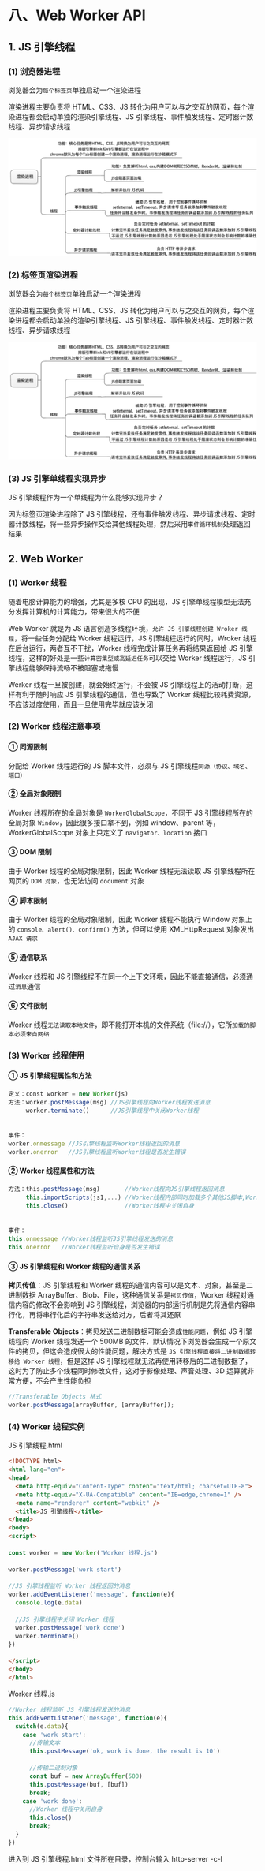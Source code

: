 # 八、Web Worker API

## 1. JS 引擎线程

### (1) 浏览器进程

浏览器会为`每个标签页`单独启动一个渲染进程

渲染进程主要负责将 HTML、CSS、JS 转化为用户可以与之交互的网页，每个渲染进程都会启动单独的渲染引擎线程、JS 引擎线程、事件触发线程、定时器计数线程、异步请求线程

![渲染进程](https://github.com/yuyuyuzhang/Blog/blob/master/images/%E6%B5%8F%E8%A7%88%E5%99%A8/%E6%B5%8F%E8%A7%88%E5%99%A8%E6%A8%A1%E5%9E%8B/%E6%B8%B2%E6%9F%93%E8%BF%9B%E7%A8%8B.png)

### (2) 标签页渲染进程

浏览器会为`每个标签页`单独启动一个渲染进程

渲染进程主要负责将 HTML、CSS、JS 转化为用户可以与之交互的网页，每个渲染进程都会启动单独的渲染引擎线程、JS 引擎线程、事件触发线程、定时器计数线程、异步请求线程

![渲染进程](https://github.com/yuyuyuzhang/Blog/blob/master/images/%E6%B5%8F%E8%A7%88%E5%99%A8/%E6%B5%8F%E8%A7%88%E5%99%A8%E6%A8%A1%E5%9E%8B/%E6%B8%B2%E6%9F%93%E8%BF%9B%E7%A8%8B.png)

### (3) JS 引擎单线程实现异步

JS 引擎线程作为一个单线程为什么能够实现异步？

因为标签页渲染进程除了 JS 引擎线程，还有事件触发线程、异步请求线程、定时器计数线程，将一些异步操作交给其他线程处理，然后采用`事件循环机制`处理返回结果

## 2. Web Worker

### (1) Worker 线程

随着电脑计算能力的增强，尤其是多核 CPU 的出现，JS 引擎单线程模型无法充分发挥计算机的计算能力，带来很大的不便

Web Worker 就是为 JS 语言创造多线程环境，`允许 JS 引擎线程创建 Wroker 线程`，将一些任务分配给 Worker 线程运行，JS 引擎线程运行的同时，Wroker 线程在后台运行，两者互不干扰，Worker 线程完成计算任务再将结果返回给 JS 引擎线程，这样的好处是一些`计算密集型或高延迟任务`可以交给 Worker 线程运行，JS 引擎线程能够保持流畅不被阻塞或拖慢

Werker 线程一旦被创建，就会始终运行，不会被 JS 引擎线程上的活动打断，这样有利于随时响应 JS 引擎线程的通信，但也导致了 Worker 线程比较耗费资源，不应该过度使用，而且一旦使用完毕就应该关闭

### (2) Worker 线程注意事项

#### ① 同源限制

分配给 Worker 线程运行的 JS 脚本文件，必须与 JS 引擎线程`同源（协议、域名、端口）`

#### ② 全局对象限制

Worker 线程所在的全局对象是 `WorkerGlobalScope`，不同于 JS 引擎线程所在的全局对象 `Window`，因此很多接口拿不到，例如 window、parent 等，WorkerGlobalScope 对象上只定义了 `navigator、location` 接口

#### ③ DOM 限制

由于 Worker 线程的全局对象限制，因此 Worker 线程无法读取 JS 引擎线程所在网页的 `DOM 对象`，也无法访问 `document` 对象

#### ④ 脚本限制

由于 Worker 线程的全局对象限制，因此 Worker 线程不能执行 Window 对象上的 `console、alert()、confirm()` 方法，但可以使用 XMLHttpRequest 对象发出 `AJAX 请求`

#### ⑤ 通信联系

Worker 线程和 JS 引擎线程不在同一个上下文环境，因此不能直接通信，必须通过`消息`通信

#### ⑥ 文件限制

Worker 线程`无法读取本地文件`，即不能打开本机的文件系统（file://），它所`加载的脚本必须来自网络`

### (3) Worker 线程使用

#### ① JS 引擎线程属性和方法

```javascript
定义：const worker = new Worker(js)
方法：worker.postMessage(msg) //JS引擎线程向Worker线程发送消息
     worker.terminate()      //JS引擎线程中关闭Worker线程


事件：
worker.onmessage //JS引擎线程监听Worker线程返回的消息
worker.onerror   //JS引擎线程监听Worker线程是否发生错误
```

#### ② Worker 线程属性和方法

```javascript
方法：this.postMessage(msg)       //Worker线程向JS引擎线程返回消息
     this.importScripts(js1,...) //Worker线程内部同时加载多个其他JS脚本,Worker线程无法读取本地文件,该脚本必须来自网络
     this.close()                //Worker线程中关闭自身


事件：
this.onmessage //Worker线程监听JS引擎线程发送的消息
this.onerror   //Worker线程监听自身是否发生错误
```

#### ③ JS 引擎线程和 Worker 线程的通信关系

**拷贝传值**：JS 引擎线程和 Worker 线程的通信内容可以是文本、对象，甚至是二进制数据 ArrayBuffer、Blob、File，这种通信关系是`拷贝传值`，Worker 线程对通信内容的修改不会影响到 JS 引擎线程，浏览器的内部运行机制是先将通信内容串行化，再将串行化后的字符串发送给对方，后者将其还原

**Transferable Objects**：拷贝发送二进制数据可能会造成`性能问题`，例如 JS 引擎线程向 Worker 线程发送一个 500MB 的文件，默认情况下浏览器会生成一个原文件的拷贝，但这会造成很大的性能问题，解决方式是 `JS 引擎线程直接将二进制数据转移给 Worker 线程`，但是这样 JS 引擎线程就无法再使用转移后的二进制数据了，这时为了防止多个线程同时修改文件，这对于影像处理、声音处理、3D 运算就非常方便，不会产生性能负担

```javascript
//Transferable Objects 格式
worker.postMessage(arrayBuffer, [arrayBuffer]);
```

### (4) Worker 线程实例

JS 引擎线程.html

```html
<!DOCTYPE html>
<html lang="en">
<head>
  <meta http-equiv="Content-Type" content="text/html; charset=UTF-8">
  <meta http-equiv="X-UA-Compatible" content="IE=edge,chrome=1" />
  <meta name="renderer" content="webkit" />
  <title>JS 引擎线程</title>
</head>
<body>
<script>

const worker = new Worker('Worker 线程.js')

worker.postMessage('work start')

//JS 引擎线程监听 Worker 线程返回的消息
worker.addEventListener('message', function(e){
  console.log(e.data)

  //JS 引擎线程中关闭 Worker 线程
  worker.postMessage('work done')
  worker.terminate()
})

</script>
</body>
</html>
```

Worker 线程.js

```javascript
//Worker 线程监听 JS 引擎线程发送的消息
this.addEventListener('message', function(e){
  switch(e.data){
    case 'work start':
      //传输文本
      this.postMessage('ok, work is done, the result is 10')

      //传输二进制对象
      const buf = new ArrayBuffer(500)
      this.postMessage(buf, [buf])
      break;
    case 'work done':
      //Worker 线程中关闭自身
      this.close()
      break;
  }
})
```

进入到 JS 引擎线程.html 文件所在目录，控制台输入 http-server -c-l
